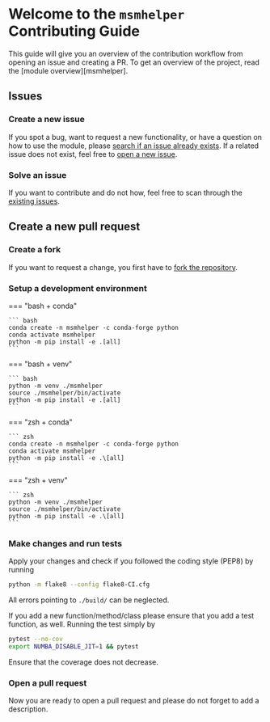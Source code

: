 # Welcome to the `msmhelper` Contributing Guide

This guide will give you an overview of the contribution workflow from opening an issue and creating a PR. To get an overview of the project, read the [module overview][msmhelper].

## Issues

### Create a new issue

If you spot a bug, want to request a new functionality, or have a question on how to use the module, please [search if an issue already exists](https://github.com/moldyn/msmhelper/issues). If a related issue does not exist, feel free to [open a new issue](https://github.com/moldyn/msmhelper/issues/new/choose).

### Solve an issue

If you want to contribute and do not how, feel free to scan through the [existing issues](https://github.com/moldyn/msmhelper/issues).

## Create a new pull request
### Create a fork

If you want to request a change, you first have to [fork the repository](https://github.com/moldyn/msmhelper/fork).

### Setup a development environment

=== "bash + conda"

    ``` bash
    conda create -n msmhelper -c conda-forge python
    conda activate msmhelper
    python -m pip install -e .[all]
    ```

=== "bash + venv"

    ``` bash
    python -m venv ./msmhelper
    source ./msmhelper/bin/activate
    python -m pip install -e .[all]
    ```

=== "zsh + conda"

    ``` zsh
    conda create -n msmhelper -c conda-forge python
    conda activate msmhelper
    python -m pip install -e .\[all]
    ```

=== "zsh + venv"

    ``` zsh
    python -m venv ./msmhelper
    source ./msmhelper/bin/activate
    python -m pip install -e .\[all]
    ```

### Make changes and run tests

Apply your changes and check if you followed the coding style (PEP8) by running
```bash
python -m flake8 --config flake8-CI.cfg
```
All errors pointing to `./build/` can be neglected.

If you add a new function/method/class please ensure that you add a test function, as well. Running the test simply by
```bash
pytest --no-cov
export NUMBA_DISABLE_JIT=1 && pytest
```
Ensure that the coverage does not decrease.

### Open a pull request

Now you are ready to open a pull request and please do not forget to add a description.
